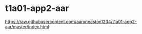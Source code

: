 # t1a01-app2-aar



https://raw.githubusercontent.com/aaroneaston1234/t1a01-app2-aar/master/index.html
